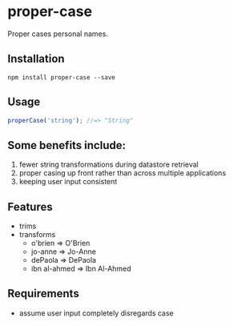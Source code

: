 # proper-case

Proper cases personal names.

## Installation

`npm install proper-case --save`

## Usage

```javascript
properCase('string'); //=> "String"
```

## Some benefits include:

1. fewer string transformations during datastore retrieval
2. proper casing up front rather than across multiple applications 
3. keeping user input consistent

## Features

- trims
- transforms
  * o'brien => O'Brien
  * jo-anne => Jo-Anne
  * dePaola => DePaola
  * ibn al-ahmed => Ibn Al-Ahmed

## Requirements

- assume user input completely disregards case